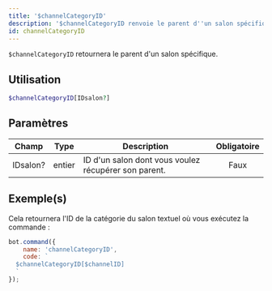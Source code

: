 ```yaml
---
title: '$channelCategoryID'
description: '$channelCategoryID renvoie le parent d''un salon spécifique.'
id: channelCategoryID
---
```


`$channelCategoryID` retournera le parent d'un salon spécifique.

## Utilisation

```php
$channelCategoryID[IDsalon?]
```

## Paramètres

| Champ    | Type   | Description                                          | Obligatoire |
| -------- | ------ | ---------------------------------------------------- |:-----------:|
| IDsalon? | entier | ID d'un salon dont vous voulez récupérer son parent. |    Faux     |

## Exemple(s)

Cela retournera l'ID de la catégorie du salon textuel où vous exécutez la commande :

```javascript
bot.command({
    name: 'channelCategoryID',
    code: `
  $channelCategoryID[$channelID]
  `
});
```